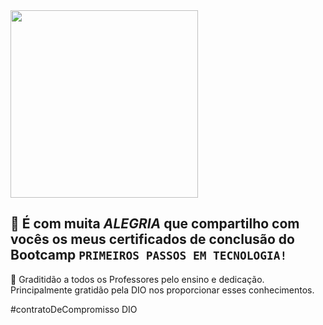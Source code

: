 

   <img align="center" height="300" width="300" src="https://user-images.githubusercontent.com/115572202/204116243-82f6bce0-cb30-4b7f-a6fb-25a7c52847d4.png">

🤗 É com muita *ALEGRIA* que compartilho com vocês os meus certificados de conclusão do Bootcamp `PRIMEIROS PASSOS EM TECNOLOGIA!`
-------------------------------------------------------------------------

🙏 Graditidão a todos os Professores pelo ensino e dedicação. Principalmente gratidão pela DIO nos proporcionar esses conhecimentos.

#contratoDeCompromisso DIO

